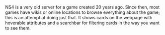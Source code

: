 NS4 is a very old server for a game created 20 years ago. Since then, most games have wikis or online locations to browse everything about the game; this is an attempt at doing just that.
It shows cards on the webpage with hoverable attributes and a searchbar for filtering cards in the way you want to see them.
